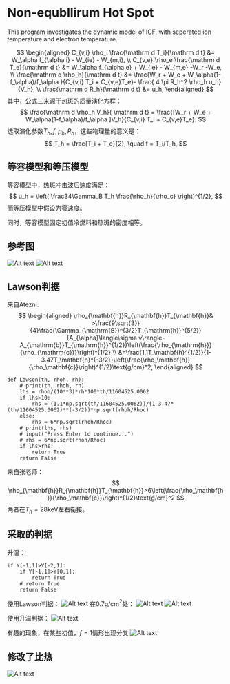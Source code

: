 # Non-equbllirum Hot Spot
This program investigates the dynamic model of ICF, with seperated ion temperature and electron temperature. 

$$
\begin{aligned}
    C_{v,i} \rho_i \frac{\mathrm d T_i}{\mathrm d t}
&= W_\alpha f_{\alpha i} - W_{ie} - W_{m,i}, \\
   C_{v,e} \rho_e \frac{\mathrm d T_e}{\mathrm d t}
&= W_\alpha f_{\alpha e} + W_{ie} - W_{m,e} -W_r -W_e, \\
  \frac{\mathrm d \rho_h}{\mathrm d t}
&= \frac{W_r + W_e + W_\alpha(1-f_\alpha)/f_\alpha }{C_{v,i} T_i + C_{v,e}T_e}- \frac{ 4 \pi R_h^2 \rho_h u_h}{V_h}, \\
  \frac{\mathrm d R_h}{\mathrm d t} 
&= u_h,
\end{aligned}
$$
其中，公式三来源于热斑的质量演化方程：
$$
\frac{\mathrm d \rho_h V_h}{ \mathrm d t}
= \frac{[W_r + W_e + W_\alpha(1-f_\alpha)/f_\alpha ]V_h}{C_{v,i} T_i + C_{v,e}T_e}.
$$
选取演化参数$T_h,f,\rho_h, R_h$，这些物理量的意义是：
$$
T_h = \frac{T_i + T_e}{2},
    \quad f = T_i/T_h,
$$
## 等容模型和等压模型
等容模型中，热斑冲击波后速度满足：
$$
u_h
= \left( 
  \frac34\Gamma_B T_h \frac{\rho_h}{\rho_c} \right)^{1/2},
$$
而等压模型中假设为零速度。

同时，等容模型固定初值冷燃料和热斑的密度相等。
## 参考图
![Alt text](image-4.png)
![Alt text](8af4791aa388f42f2c1da7e9da253cc.png)
## Lawson判据
来自Atezni:
$$
\begin{aligned}
\rho_{\mathbf{h}}R_{\mathbf{h}}T_{\mathbf{h}}& >\frac{9\sqrt{3}}{4}\frac{\Gamma_{\mathrm{B}}^{3/2}T_{\mathrm{h}}^{5/2}}{A_{\alpha}\langle\sigma v\rangle-A_{\mathrm{b}}T_{\mathrm{h}}^{1/2}}\left(\frac{\rho_{\mathrm{h}}}{\rho_{\mathrm{c}}}\right)^{1/2}  \\
&=\frac{1.1T_\mathbf{h}^{1/2}}{1-3.47T_\mathbf{h}^{-3/2}}\left(\frac{\rho_\mathbf{h}}{\rho_\mathbf{c}}\right)^{1/2}\text{g/cm}^2,
\end{aligned}
$$
```
def Lawson(th, rhoh, rh):
    # print(th, rhoh, rh)
    lhs = rhoh/(10**3)*rh*100*th/11604525.0062
    if lhs>10:
        rhs = (1.1*np.sqrt(th/11604525.0062))/(1-3.47*(th/11604525.0062)**(-3/2))*np.sqrt(rhoh/Rhoc)
    else:
        rhs = 6*np.sqrt(rhoh/Rhoc)
    # print(lhs, rhs)
    # input("Press Enter to continue...")
    # rhs = 6*np.sqrt(rhoh/Rhoc)
    if lhs>rhs:
        return True
    return False
```

来自张老师：
$$
\rho_{\mathbf{h}}R_{\mathbf{h}}T_{\mathbf{h}}>6\left(\frac{\rho_\mathbf{h}}{\rho_\mathbf{c}}\right)^{1/2}\text{g/cm}^2
$$
两者在$T_h=28$keV左右衔接。
## 采取的判据
升温：
```
if Y[-1,1]>Y[-2,1]:
    if Y[-1,1]>Y[0,1]:
        return True
    # return True
    return False
```
使用Lawson判据：
![Alt text](image.png)
在$0.7$g/cm$^2$处：
![Alt text](image-1.png)
![Alt text](image-2.png)

使用升温判据：
![Alt text](image-3.png)

有趣的现象，在某些初值，$f=1$情形出现分叉
![Alt text](8cb75127084fa2df5191053cd3a3247.png)

## 修改了比热
![Alt text](image-5.png)